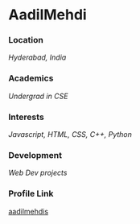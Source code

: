 # AadilMehdi

### Location

_Hyderabad, India_

### Academics

_Undergrad in CSE_

### Interests

_Javascript, HTML, CSS, C++, Python_

### Development

_Web Dev projects_

### Profile Link

[aadilmehdis](https://github.com/aadilmehdis)
